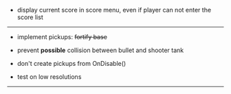 
- display current score in score menu, even if player can not enter the score list


***

- implement pickups: ~~fortify base~~

- prevent **possible** collision between bullet and shooter tank

- don't create pickups from OnDisable()

- test on low resolutions

***

